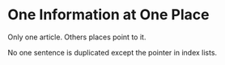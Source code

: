 # One Information at One Place

Only one article. Others places point to it.

No one sentence is duplicated except the pointer in index lists.
